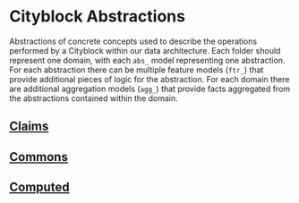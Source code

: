 

# Cityblock Abstractions

Abstractions of concrete concepts used to describe the operations performed by a Cityblock within our data architecture. Each folder should represent one domain, with each `abs_` model representing one abstraction. For each abstraction there can be multiple feature models (`ftr_`) that provide additional pieces of logic for the abstraction. For each domain there are additional aggregation models (`agg_`) that provide facts aggregated from the abstractions contained within the domain.

## [Claims](claims/schema.yml)

## [Commons](commons/schema.yml)

## [Computed](computed/schema.yml)
